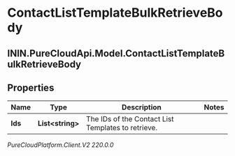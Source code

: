 # ContactListTemplateBulkRetrieveBody

## ININ.PureCloudApi.Model.ContactListTemplateBulkRetrieveBody

## Properties

|Name | Type | Description | Notes|
|------------ | ------------- | ------------- | -------------|
| **Ids** | **List&lt;string&gt;** | The IDs of the Contact List Templates to retrieve. | |



_PureCloudPlatform.Client.V2 220.0.0_
